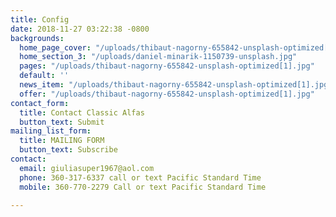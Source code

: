 ```yaml
---
title: Config
date: 2018-11-27 03:22:38 -0800
backgrounds:
  home_page_cover: "/uploads/thibaut-nagorny-655842-unsplash-optimized[1].jpg"
  home_section_3: "/uploads/daniel-minarik-1150739-unsplash.jpg"
  pages: "/uploads/thibaut-nagorny-655842-unsplash-optimized[1].jpg"
  default: ''
  news_item: "/uploads/thibaut-nagorny-655842-unsplash-optimized[1].jpg"
  offer: "/uploads/thibaut-nagorny-655842-unsplash-optimized[1].jpg"
contact_form:
  title: Contact Classic Alfas
  button_text: Submit
mailing_list_form:
  title: MAILING FORM
  button_text: Subscribe
contact:
  email: giuliasuper1967@aol.com
  phone: 360-317-6337 call or text Pacific Standard Time
  mobile: 360-770-2279 Call or text Pacific Standard Time

---
```


